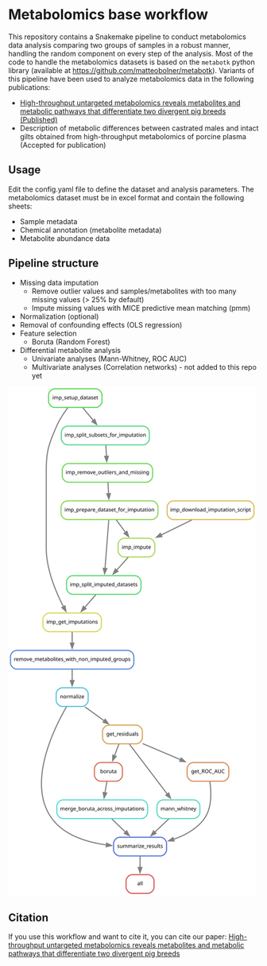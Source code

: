# Metabolomics base workflow

This repository contains a Snakemake pipeline to conduct metabolomics data analysis comparing two groups of samples in a robust manner, handling the random component on every step of the analysis.
Most of the code to handle the metabolomics datasets is based on the `metabotk` python library (available at https://github.com/matteobolner/metabotk).
Variants of this pipeline have been used to analyze metabolomics data in the following publications:  
* [High-throughput untargeted metabolomics reveals metabolites and metabolic pathways that differentiate two divergent pig breeds (Published)](https://doi.org/10.1016/j.animal.2024.101393)
* Description of metabolic differences between castrated males and intact gilts obtained from
high-throughput metabolomics of porcine plasma (Accepted for publication)
## Usage
Edit the config.yaml file to define the dataset and analysis parameters.
The metabolomics dataset must be in excel format and contain the following sheets:
* Sample metadata 
* Chemical annotation (metabolite metadata)
* Metabolite abundance data

## Pipeline structure
* Missing data imputation
    + Remove outlier values and samples/metabolites with too many missing values (> 25% by default)
    + Impute missing values with MICE predictive mean matching (pmm)
* Normalization (optional)
* Removal of confounding effects (OLS regression)
* Feature selection 
    * Boruta (Random Forest)
* Differential metabolite analysis
    * Univariate analyses (Mann-Whitney, ROC AUC)
    * Multivariate analyses (Correlation networks) - not added to this repo yet

![Alt text](./rulegraph.svg)

## Citation
If you use this workflow and want to cite it, you can cite our paper:
[High-throughput untargeted metabolomics reveals metabolites and metabolic pathways that differentiate two divergent pig breeds](https://doi.org/10.1016/j.animal.2024.101393)
